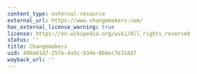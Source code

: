 ```yaml
---
content_type: external-resource
external_url: https://www.changemakers.com/
has_external_license_warning: true
license: https://en.wikipedia.org/wiki/All_rights_reserved
status: ''
title: Changemakers
uid: 490ab1d7-257e-4a5c-93de-8b8ec7e31dd7
wayback_url: ''
---
```

